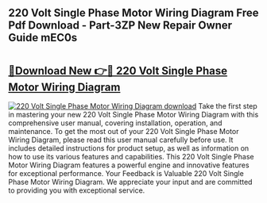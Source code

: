 ## 220 Volt Single Phase Motor Wiring Diagram Free Pdf Download - Part-3ZP New Repair Owner Guide mEC0s

# <h2><a href="http://dfo49zv.blite.top/?on=220+Volt+Single+Phase+Motor+Wiring+Diagram">🔗Download New 👉🔴 220 Volt Single Phase Motor Wiring Diagram</a></h2>

[![220 Volt Single Phase Motor Wiring Diagram download](https://i.imgur.com/lujVjoI.png)](http://dfo49zv.blite.top/?on=220+Volt+Single+Phase+Motor+Wiring+Diagram)
Take the first step in mastering your new 220 Volt Single Phase Motor Wiring Diagram with this comprehensive user manual, covering installation, operation, and maintenance. To get the most out of your 220 Volt Single Phase Motor Wiring Diagram, please read this user manual carefully before use. It includes detailed instructions for product setup, as well as information on how to use its various features and capabilities. This 220 Volt Single Phase Motor Wiring Diagram features a powerful engine and innovative features for exceptional performance. Your Feedback is Valuable 220 Volt Single Phase Motor Wiring Diagram. We appreciate your input and are committed to providing you with exceptional service.

